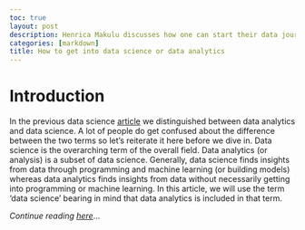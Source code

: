 ```yaml
---
toc: true
layout: post
description: Henrica Makulu discusses how one can start their data journey..
categories: [markdown]
title: How to get into data science or data analytics
---
```

# Introduction

In the previous data science [article](https://resiliatech.com/differences-between-data-science-data-analytics-and-big-data/) we distinguished between data analytics and data science. A lot of people do get confused about the difference between the two terms so let’s reiterate it here before we dive in. Data science is the overarching term of the overall field. Data analytics (or analysis) is a subset of data science. Generally, data science finds insights from data through programming and machine learning (or building models) whereas data analytics finds insights from data without necessarily getting into programming or machine learning. In this article, we will use the term ‘data science’ bearing in mind that data analytics is included in that term.

_Continue reading_ [_here_](https://resiliatech.com/how-to-get-into-data-science-or-data-analytics/)...

